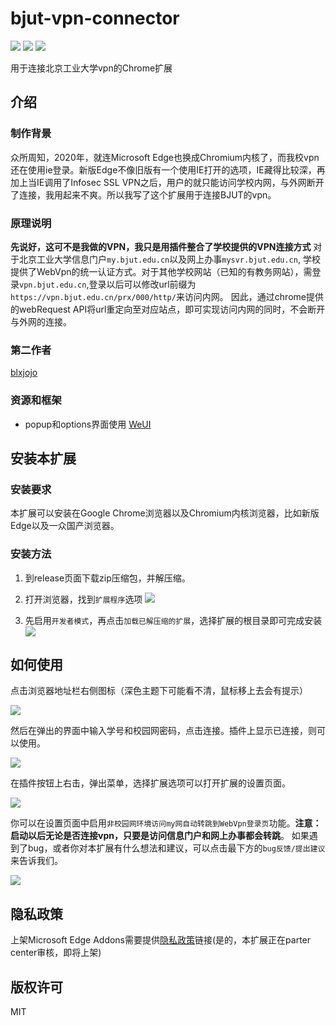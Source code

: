 # bjut-vpn-connector
![](https://img.shields.io/static/v1?label=version&message=1.2&color=blue) ![](https://img.shields.io/github/license/Woodykaixa/bjut-vpn-connector) ![](https://img.shields.io/static/v1?label=made%20for&message=Beijing%20University%20of%20Technology&color=0096c3)
 
用于连接北京工业大学vpn的Chrome扩展

## 介绍
### 制作背景
众所周知，2020年，就连Microsoft Edge也换成Chromium内核了，而我校vpn还在使用ie登录。新版Edge不像旧版有一个使用IE打开的选项，IE藏得比较深，再加上当IE调用了Infosec SSL VPN之后，用户的就只能访问学校内网，与外网断开了连接，我用起来不爽。所以我写了这个扩展用于连接BJUT的vpn。

### 原理说明
__先说好，这可不是我做的VPN，我只是用插件整合了学校提供的VPN连接方式__
对于北京工业大学信息门户`my.bjut.edu.cn`以及网上办事`mysvr.bjut.edu.cn`, 学校提供了WebVpn的统一认证方式。对于其他学校网站（已知的有教务网站），需登录`vpn.bjut.edu.cn`,登录以后可以修改url前缀为`https://vpn.bjut.edu.cn/prx/000/http/`来访问内网。
因此，通过chrome提供的webRequest API将url重定向至对应站点，即可实现访问内网的同时，不会断开与外网的连接。

### 第二作者
[blxjojo](https://github.com/blxjojo)
### 资源和框架
+ popup和options界面使用 [WeUI](https://github.com/Tencent/weui)

## 安装本扩展

### 安装要求
本扩展可以安装在Google Chrome浏览器以及Chromium内核浏览器，比如新版Edge以及一众国产浏览器。

### 安装方法
1. 到release页面下载zip压缩包，并解压缩。
2. 打开浏览器，找到`扩展程序`选项
   ![](./readme_img/readme01.png)

3. 先启用`开发者模式`，再点击`加载已解压缩的扩展`，选择扩展的根目录即可完成安装
   ![](readme_img/readme02.png)

## 如何使用
点击浏览器地址栏右侧图标（深色主题下可能看不清，鼠标移上去会有提示）

![](readme_img/readme03.png)

然后在弹出的界面中输入学号和校园网密码，点击连接。插件上显示已连接，则可以使用。

![](readme_img/readme04.png)

在插件按钮上右击，弹出菜单，选择扩展选项可以打开扩展的设置页面。

![](readme_img/readme05.png)

你可以在设置页面中启用`非校园网环境访问my网自动转跳到WebVpn登录页`功能。__注意：启动以后无论是否连接vpn，只要是访问信息门户和网上办事都会转跳__。
如果遇到了bug，或者你对本扩展有什么想法和建议，可以点击最下方的`bug反馈/提出建议`来告诉我们。

![](readme_img/readme06.png)

## 隐私政策

上架Microsoft Edge Addons需要提供[隐私政策](http://59.110.236.102/BjutVpnConnector/Privacy)链接(是的，本扩展正在parter center审核，即将上架)
## 版权许可
MIT
